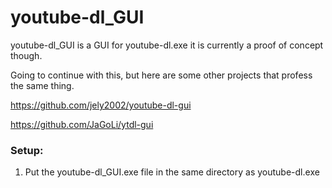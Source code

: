 # youtube-dl_GUI

youtube-dl_GUI is a GUI for youtube-dl.exe it is currently a proof of concept though.

Going to continue with this, but here are some other projects that profess the same thing.


https://github.com/jely2002/youtube-dl-gui

https://github.com/JaGoLi/ytdl-gui

### Setup:
1. Put the youtube-dl_GUI.exe file in the same directory as youtube-dl.exe
